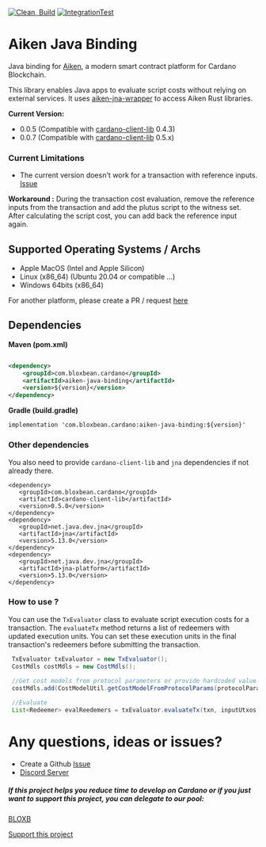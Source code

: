 [![Clean, Build](https://github.com/bloxbean/aiken-java-binding/actions/workflows/build.yml/badge.svg)](https://github.com/bloxbean/aiken-java-binding/actions/workflows/build.yml)
[![IntegrationTest](https://github.com/bloxbean/aiken-java-binding/actions/workflows/intergration-test.yml/badge.svg)](https://github.com/bloxbean/aiken-java-binding/actions/workflows/intergration-test.yml)
# Aiken Java Binding

Java binding for [Aiken](https://aiken-lang.org/), a modern smart contract platform for Cardano Blockchain.

This library enables Java apps to evaluate script costs without relying on external services. 
It uses [aiken-jna-wrapper](https://github.com/bloxbean/aiken-jna-wrapper) to access Aiken Rust libraries.

**Current Version:** 
- 0.0.5 (Compatible with [cardano-client-lib](https://github.com/bloxbean/cardano-client-lib) 0.4.3)
- 0.0.7 (Compatible with [cardano-client-lib](https://github.com/bloxbean/cardano-client-lib) 0.5.x)

### Current Limitations
- The current version doesn't work for a transaction with reference inputs. [Issue](https://github.com/bloxbean/aiken-java-binding/issues/1)

**Workaround :** During the transaction cost evaluation, remove the reference inputs from the transaction and add the plutus script to the witness set. After calculating the script cost, you can add back the reference input again.

## Supported Operating Systems / Archs
- Apple MacOS (Intel and Apple Silicon)
- Linux (x86_64) (Ubuntu 20.04 or compatible ...)
- Windows 64bits (x86_64)

For another platform, please create a PR / request [here](https://github.com/bloxbean/aiken-jna-wrapper/issues)

## Dependencies

**Maven (pom.xml)**
```xml

<dependency>
    <groupId>com.bloxbean.cardano</groupId>
    <artifactId>aiken-java-binding</artifactId>
    <version>${version}</version>
</dependency>
```

**Gradle (build.gradle)**

```shell
implementation 'com.bloxbean.cardano:aiken-java-binding:${version}'
```

### Other dependencies
You also need to provide ``cardano-client-lib`` and ``jna`` dependencies if not already there.

```
<dependency>
   <groupId>com.bloxbean.cardano</groupId>
   <artifactId>cardano-client-lib</artifactId>
   <version>0.5.0</version>
</dependency>
<dependency>
   <groupId>net.java.dev.jna</groupId>
   <artifactId>jna</artifactId>
   <version>5.13.0</version>
</dependency>
<dependency>
   <groupId>net.java.dev.jna</groupId>
   <artifactId>jna-platform</artifactId>
   <version>5.13.0</version>
</dependency>
```


### How to use ?

You can use the ``TxEvaluator`` class to evaluate script execution costs for a transaction. The ``evaluateTx`` method returns a list 
of redeemers with updated execution units. You can set these execution units in the final transaction's redeemers before submitting the transaction.

```java
 TxEvaluator txEvaluator = new TxEvaluator();
 CostMdls costMdls = new CostMdls();
 
 //Get cost models from protocol parameters or provide hardcoded value
 costMdls.add(CostModelUtil.getCostModelFromProtocolParams(protocolParamsSupplier.getProtocolParams(), Language.PLUTUS_V2).orElseThrow());

 //Evaluate
 List<Redeemer> evalReedemers = txEvaluator.evaluateTx(txn, inputUtxos, costMdls);

```

# Any questions, ideas or issues?

- Create a Github [Issue](https://github.com/bloxbean/aiken-java-binding/issues)
- [Discord Server](https://discord.gg/JtQ54MSw6p)

##### If this project helps you reduce time to develop on Cardano or if you just want to support this project, you can delegate to our pool:

[BLOXB](https://www.bloxbean.com/cardano-staking/)

[Support this project](https://cardano-client.bloxbean.com/docs/support-this-project)
